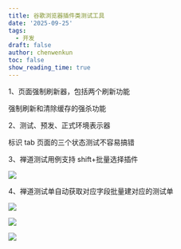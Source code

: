 ```yaml
---
title: 谷歌浏览器插件类测试工具
date: '2025-09-25'
tags:
  - 开发
draft: false
author: chenwenkun
toc: false
show_reading_time: true
---
```

1、页面强制刷新器，包括两个刷新功能

强制刷新和清除缓存的强杀功能

2、测试、预发、正式环境表示器

标识 tab 页面的三个状态测试不容易搞错

3、禅道测试用例支持 shift+批量选择插件

![](https://prod-files-secure.s3.us-west-2.amazonaws.com/c205fb54-92b2-4987-8be3-972b67d27acc/7ca8990d-2ef0-4ad6-8256-c807dbb8b3d5/image.png?X-Amz-Algorithm=AWS4-HMAC-SHA256&X-Amz-Content-Sha256=UNSIGNED-PAYLOAD&X-Amz-Credential=ASIAZI2LB4663YZMYRQ4%2F20251025%2Fus-west-2%2Fs3%2Faws4_request&X-Amz-Date=20251025T061440Z&X-Amz-Expires=3600&X-Amz-Security-Token=IQoJb3JpZ2luX2VjELb%2F%2F%2F%2F%2F%2F%2F%2F%2F%2FwEaCXVzLXdlc3QtMiJHMEUCIFUtILfiVuLamn3yOdHxYutKdOpFz71PfSsOXmKNjahmAiEAxUqCtGe5Rvb8HqoBjLWPLUHNmRFU7Dhd6reUa62gwaUq%2FwMIbhAAGgw2Mzc0MjMxODM4MDUiDIkhnRPXQ0qNJZV3HyrcA%2Byyivr5SpOe8IhCimd6NBnze3R%2FbQhaDUFLYSncg3VXSgBjT1LMQ%2BBKUoO%2FA36aYNNTfOzT14F0DuTrdfERhNbm6p05%2Bk7rqkenSkfz36hURwogtqKGVC4ofXJ9lnRlvgG1hiFv%2FwfDiOz0jihWdpfSaGt39%2FAiNxoJcFd%2FJZCNOeBDn3GS9NXepDms%2B5e4znfiOjofic13g%2Fd8Gd6LSsp5TzOxv%2BGqkk%2BMHWJPqKV0OzmM3hq3naSSVHZoHpl%2Fmr2J88Z5UtQAAeGNOsS9c8skGIS1cGtMTcqZxeDMiU1xMA7zgpmNVT9478%2FeW1VxEhwEcfkwTwOWakxc3BkfTSeaUyaKUeoKj8q3VuVbXn1bKzx7GLHxiP8stHEK6mGtVVbngpIcQ4GyKu0YPaD9dDTyw2j6%2FlGnc1rT7086SwNKYWhXyPplNFD%2BMKFE8%2BSm%2BpCmQKP%2BGlomdS8BWPdWsCXFg2aueGTz8K77taHXcHWg2wWbznRHs8lUZ52X%2BFkSDBzmkU%2BUZu9pf18J%2FHa1U9buuBplc%2BgCjkowk94N33xNrfNjWKdSAluiXXeSQTEzwfn5SHi534q3UmyaBlecG5J9Kv0JukFCGkxcQRHsq6x1HcrdexpzqkUk5%2FcAMMG%2F8ccGOqUB2CcONn7XDTQauG7ngmxRod2FG40Pm%2FFEHfdfPu%2B4uuFx99X1rnB53CMI5eyIBDoS%2F8Rifaga%2BKkL53df0jufamsQiozNpMl5m%2BN1wZlUP0wb4LNOjlB0RxSPcBFdyJ%2BuqRhhG6bHWEnVPvjZRFkb8H2oob1IUY%2BYxB0lsgUG7UxG90UKF1Doy2yHulGiLphAxJJFYcvaQh8a9QPdbgFhrCJ00vOS&X-Amz-Signature=1509e8685ce96dd75ae2371b74f4776fb6acf230aa3aacbea6be7bcedce1ca1d&X-Amz-SignedHeaders=host&x-amz-checksum-mode=ENABLED&x-id=GetObject)

4、禅道测试单自动获取对应字段批量建对应的测试单

![](https://prod-files-secure.s3.us-west-2.amazonaws.com/c205fb54-92b2-4987-8be3-972b67d27acc/1ea39b01-dd1c-4a56-bb09-4fe87447f5c7/image.png?X-Amz-Algorithm=AWS4-HMAC-SHA256&X-Amz-Content-Sha256=UNSIGNED-PAYLOAD&X-Amz-Credential=ASIAZI2LB4663YZMYRQ4%2F20251025%2Fus-west-2%2Fs3%2Faws4_request&X-Amz-Date=20251025T061440Z&X-Amz-Expires=3600&X-Amz-Security-Token=IQoJb3JpZ2luX2VjELb%2F%2F%2F%2F%2F%2F%2F%2F%2F%2FwEaCXVzLXdlc3QtMiJHMEUCIFUtILfiVuLamn3yOdHxYutKdOpFz71PfSsOXmKNjahmAiEAxUqCtGe5Rvb8HqoBjLWPLUHNmRFU7Dhd6reUa62gwaUq%2FwMIbhAAGgw2Mzc0MjMxODM4MDUiDIkhnRPXQ0qNJZV3HyrcA%2Byyivr5SpOe8IhCimd6NBnze3R%2FbQhaDUFLYSncg3VXSgBjT1LMQ%2BBKUoO%2FA36aYNNTfOzT14F0DuTrdfERhNbm6p05%2Bk7rqkenSkfz36hURwogtqKGVC4ofXJ9lnRlvgG1hiFv%2FwfDiOz0jihWdpfSaGt39%2FAiNxoJcFd%2FJZCNOeBDn3GS9NXepDms%2B5e4znfiOjofic13g%2Fd8Gd6LSsp5TzOxv%2BGqkk%2BMHWJPqKV0OzmM3hq3naSSVHZoHpl%2Fmr2J88Z5UtQAAeGNOsS9c8skGIS1cGtMTcqZxeDMiU1xMA7zgpmNVT9478%2FeW1VxEhwEcfkwTwOWakxc3BkfTSeaUyaKUeoKj8q3VuVbXn1bKzx7GLHxiP8stHEK6mGtVVbngpIcQ4GyKu0YPaD9dDTyw2j6%2FlGnc1rT7086SwNKYWhXyPplNFD%2BMKFE8%2BSm%2BpCmQKP%2BGlomdS8BWPdWsCXFg2aueGTz8K77taHXcHWg2wWbznRHs8lUZ52X%2BFkSDBzmkU%2BUZu9pf18J%2FHa1U9buuBplc%2BgCjkowk94N33xNrfNjWKdSAluiXXeSQTEzwfn5SHi534q3UmyaBlecG5J9Kv0JukFCGkxcQRHsq6x1HcrdexpzqkUk5%2FcAMMG%2F8ccGOqUB2CcONn7XDTQauG7ngmxRod2FG40Pm%2FFEHfdfPu%2B4uuFx99X1rnB53CMI5eyIBDoS%2F8Rifaga%2BKkL53df0jufamsQiozNpMl5m%2BN1wZlUP0wb4LNOjlB0RxSPcBFdyJ%2BuqRhhG6bHWEnVPvjZRFkb8H2oob1IUY%2BYxB0lsgUG7UxG90UKF1Doy2yHulGiLphAxJJFYcvaQh8a9QPdbgFhrCJ00vOS&X-Amz-Signature=cd29a28e0af72d204fce37d2f53e64f0ac6b378cd75b7f2caf3fe5ef8dd23b69&X-Amz-SignedHeaders=host&x-amz-checksum-mode=ENABLED&x-id=GetObject)

![](https://prod-files-secure.s3.us-west-2.amazonaws.com/c205fb54-92b2-4987-8be3-972b67d27acc/fa727f1d-546c-42aa-9508-d8d3d1275bcd/image.png?X-Amz-Algorithm=AWS4-HMAC-SHA256&X-Amz-Content-Sha256=UNSIGNED-PAYLOAD&X-Amz-Credential=ASIAZI2LB4663YZMYRQ4%2F20251025%2Fus-west-2%2Fs3%2Faws4_request&X-Amz-Date=20251025T061440Z&X-Amz-Expires=3600&X-Amz-Security-Token=IQoJb3JpZ2luX2VjELb%2F%2F%2F%2F%2F%2F%2F%2F%2F%2FwEaCXVzLXdlc3QtMiJHMEUCIFUtILfiVuLamn3yOdHxYutKdOpFz71PfSsOXmKNjahmAiEAxUqCtGe5Rvb8HqoBjLWPLUHNmRFU7Dhd6reUa62gwaUq%2FwMIbhAAGgw2Mzc0MjMxODM4MDUiDIkhnRPXQ0qNJZV3HyrcA%2Byyivr5SpOe8IhCimd6NBnze3R%2FbQhaDUFLYSncg3VXSgBjT1LMQ%2BBKUoO%2FA36aYNNTfOzT14F0DuTrdfERhNbm6p05%2Bk7rqkenSkfz36hURwogtqKGVC4ofXJ9lnRlvgG1hiFv%2FwfDiOz0jihWdpfSaGt39%2FAiNxoJcFd%2FJZCNOeBDn3GS9NXepDms%2B5e4znfiOjofic13g%2Fd8Gd6LSsp5TzOxv%2BGqkk%2BMHWJPqKV0OzmM3hq3naSSVHZoHpl%2Fmr2J88Z5UtQAAeGNOsS9c8skGIS1cGtMTcqZxeDMiU1xMA7zgpmNVT9478%2FeW1VxEhwEcfkwTwOWakxc3BkfTSeaUyaKUeoKj8q3VuVbXn1bKzx7GLHxiP8stHEK6mGtVVbngpIcQ4GyKu0YPaD9dDTyw2j6%2FlGnc1rT7086SwNKYWhXyPplNFD%2BMKFE8%2BSm%2BpCmQKP%2BGlomdS8BWPdWsCXFg2aueGTz8K77taHXcHWg2wWbznRHs8lUZ52X%2BFkSDBzmkU%2BUZu9pf18J%2FHa1U9buuBplc%2BgCjkowk94N33xNrfNjWKdSAluiXXeSQTEzwfn5SHi534q3UmyaBlecG5J9Kv0JukFCGkxcQRHsq6x1HcrdexpzqkUk5%2FcAMMG%2F8ccGOqUB2CcONn7XDTQauG7ngmxRod2FG40Pm%2FFEHfdfPu%2B4uuFx99X1rnB53CMI5eyIBDoS%2F8Rifaga%2BKkL53df0jufamsQiozNpMl5m%2BN1wZlUP0wb4LNOjlB0RxSPcBFdyJ%2BuqRhhG6bHWEnVPvjZRFkb8H2oob1IUY%2BYxB0lsgUG7UxG90UKF1Doy2yHulGiLphAxJJFYcvaQh8a9QPdbgFhrCJ00vOS&X-Amz-Signature=370483814b21f0130c9703dca10f038d151b11bc5de2b5e39c345865649ca0a0&X-Amz-SignedHeaders=host&x-amz-checksum-mode=ENABLED&x-id=GetObject)

![](https://prod-files-secure.s3.us-west-2.amazonaws.com/c205fb54-92b2-4987-8be3-972b67d27acc/2a374ca8-3be3-4978-8ee1-2331f1db0267/image.png?X-Amz-Algorithm=AWS4-HMAC-SHA256&X-Amz-Content-Sha256=UNSIGNED-PAYLOAD&X-Amz-Credential=ASIAZI2LB4663YZMYRQ4%2F20251025%2Fus-west-2%2Fs3%2Faws4_request&X-Amz-Date=20251025T061440Z&X-Amz-Expires=3600&X-Amz-Security-Token=IQoJb3JpZ2luX2VjELb%2F%2F%2F%2F%2F%2F%2F%2F%2F%2FwEaCXVzLXdlc3QtMiJHMEUCIFUtILfiVuLamn3yOdHxYutKdOpFz71PfSsOXmKNjahmAiEAxUqCtGe5Rvb8HqoBjLWPLUHNmRFU7Dhd6reUa62gwaUq%2FwMIbhAAGgw2Mzc0MjMxODM4MDUiDIkhnRPXQ0qNJZV3HyrcA%2Byyivr5SpOe8IhCimd6NBnze3R%2FbQhaDUFLYSncg3VXSgBjT1LMQ%2BBKUoO%2FA36aYNNTfOzT14F0DuTrdfERhNbm6p05%2Bk7rqkenSkfz36hURwogtqKGVC4ofXJ9lnRlvgG1hiFv%2FwfDiOz0jihWdpfSaGt39%2FAiNxoJcFd%2FJZCNOeBDn3GS9NXepDms%2B5e4znfiOjofic13g%2Fd8Gd6LSsp5TzOxv%2BGqkk%2BMHWJPqKV0OzmM3hq3naSSVHZoHpl%2Fmr2J88Z5UtQAAeGNOsS9c8skGIS1cGtMTcqZxeDMiU1xMA7zgpmNVT9478%2FeW1VxEhwEcfkwTwOWakxc3BkfTSeaUyaKUeoKj8q3VuVbXn1bKzx7GLHxiP8stHEK6mGtVVbngpIcQ4GyKu0YPaD9dDTyw2j6%2FlGnc1rT7086SwNKYWhXyPplNFD%2BMKFE8%2BSm%2BpCmQKP%2BGlomdS8BWPdWsCXFg2aueGTz8K77taHXcHWg2wWbznRHs8lUZ52X%2BFkSDBzmkU%2BUZu9pf18J%2FHa1U9buuBplc%2BgCjkowk94N33xNrfNjWKdSAluiXXeSQTEzwfn5SHi534q3UmyaBlecG5J9Kv0JukFCGkxcQRHsq6x1HcrdexpzqkUk5%2FcAMMG%2F8ccGOqUB2CcONn7XDTQauG7ngmxRod2FG40Pm%2FFEHfdfPu%2B4uuFx99X1rnB53CMI5eyIBDoS%2F8Rifaga%2BKkL53df0jufamsQiozNpMl5m%2BN1wZlUP0wb4LNOjlB0RxSPcBFdyJ%2BuqRhhG6bHWEnVPvjZRFkb8H2oob1IUY%2BYxB0lsgUG7UxG90UKF1Doy2yHulGiLphAxJJFYcvaQh8a9QPdbgFhrCJ00vOS&X-Amz-Signature=80ab0f79beb7c204e920c8eccd9a5cc271e63236ab9b93bf1409bbc3dabd4050&X-Amz-SignedHeaders=host&x-amz-checksum-mode=ENABLED&x-id=GetObject)
